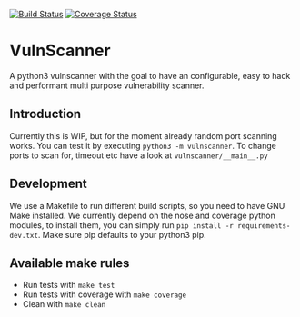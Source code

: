[![Build Status](https://travis-ci.org/Whyned/vulnscanner.svg?branch=master)](https://travis-ci.org/Whyned/vulnscanner)
[![Coverage Status](https://coveralls.io/repos/github/Whyned/vulnscanner/badge.svg?branch=master)](https://coveralls.io/github/Whyned/vulnscanner?branch=master)
# VulnScanner
A python3 vulnscanner with the goal to have an configurable, easy to hack and performant multi purpose vulnerability scanner.

## Introduction
Currently this is WIP, but for the moment already random port scanning works.
You can test it by executing `python3 -m vulnscanner`. To change ports to scan for, timeout etc have a look at `vulnscanner/__main__.py`

## Development
We use a Makefile to run different build scripts, so you need to have GNU Make installed.
We currently depend on the nose and coverage python modules, to install them, you can simply run `pip install -r requirements-dev.txt`. Make sure pip defaults to your python3 pip.

## Available make rules
- Run tests with `make test`
- Run tests with coverage with `make coverage`
- Clean with `make clean`

